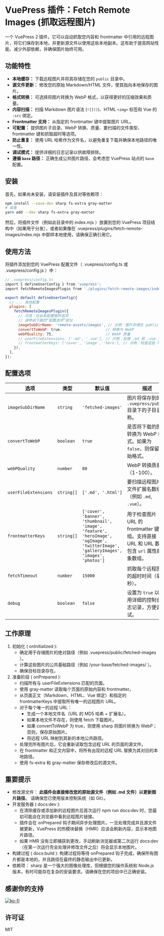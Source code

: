 # VuePress 插件：Fetch Remote Images (抓取远程图片)

一个 VuePress 2 插件，它可以自动抓取您内容和 frontmatter 中引用的远程图片，将它们保存到本地，并更新源文件以使用这些本地副本。这有助于提高网站性能、减少外部依赖，并确保图片始终可用。

## 功能特性

-   **本地缓存：** 下载远程图片并将其存储在您的 `public` 目录中。
-   **源文件更新：** 修改您的原始 Markdown/HTML 文件，使其指向本地保存的图片。
-   **格式转换：** 可选择将图片转换为 WebP 格式，以获得更好的压缩效果和质量。
-   **内容扫描：** 扫描 Markdown 图片语法 (`![]()`)、HTML `<img>` 标签和 Vue 的 `:src` 绑定。
-   **Frontmatter 支持：** 从指定的 frontmatter 键中提取图片 URL。
-   **可配置：** 提供图片子目录、WebP 转换、质量、要扫描的文件类型、frontmatter 键和抓取超时等选项。
-   **防止重复：** 使用 URL 哈希作为文件名，以避免重复下载并确保本地路径的唯一性。
-   **调试模式：** 提供详细的日志记录以供故障排除。
-   **遵循 `base` 路径：** 正确生成公共图片路径，会考虑您 VuePress 站点的 `base` 配置。

## 安装

首先，如果尚未安装，请安装插件及其对等依赖项：

```bash
npm install --save-dev sharp fs-extra gray-matter
# 或者
yarn add --dev sharp fs-extra gray-matter
```

然后，将插件文件（例如此目录中的 index.mjs ）放置到您的 VuePress 项目结构中（如果用于分发），或者如果像在 .vuepress/plugins/fetch-remote-images/index.mjs 中那样本地使用，请确保正确引用它。

## 使用方法

将插件添加到您的 VuePress 配置文件（ .vuepress/config.ts 或 .vuepress/config.js ）中：

```js
// .vuepress/config.ts
import { defineUserConfig } from 'vuepress';
import fetchRemoteImagesPlugin from './plugins/fetch-remote-images/index.mjs'; // 如果需要，请调整路径

export default defineUserConfig({
  // ... 其他配置
  plugins: [
    fetchRemoteImagesPlugin({
      // 可选：在此处配置插件选项
      // 请参阅下面的“配置选项”部分
      imageSubDirName: 'remote-assets/images', // 示例：图片存储在 public/remote-assets/images
      convertToWebP: true,                    // 转换为 WebP
      webPQuality: 75,                        // WebP 质量
      // userFileExtensions: ['.md', '.vue'], // 示例：处理 .md 和 .vue 文件
      // frontmatterKeys: ['cover', 'image', 'hero'], // 示例：检查这些 frontmatter 键
    }),
  ],
});
```
## 配置选项

| 选项                 | 类型      | 默认值                                                                                                 | 描述                                                                                                                                  |
| -------------------- | --------- | ------------------------------------------------------------------------------------------------------ | ------------------------------------------------------------------------------------------------------------------------------------- |
| `imageSubDirName`    | `string`  | `'fetched-images'`                                                                                     | 图片将保存到的 `.vuepress/public` 目录下的子目录名称。                                                                                    |
| `convertToWebP`      | `boolean` | `true`                                                                                                 | 是否将下载的图片转换为 WebP 格式。如果为 `false`，则保留原始格式。                                                                        |
| `webPQuality`        | `number`  | `80`                                                                                                   | WebP 转换质量（1-100）。                                                                                                              |
| `userFileExtensions` | `string[]`| `['.md', '.html']`                                                                                     | 要扫描远程图片的文件扩展名数组（例如 `.md`, `.vue`）。                                                                                  |
| `frontmatterKeys`    | `string[]`| `['cover', 'banner', 'thumbnail', 'image', 'feature', 'heroImage', 'ogImage', 'twitterImage', 'galleryImages', 'images', 'photos']` | 用于检查图片 URL 的 frontmatter 键数组。支持直接 URL 和 URL 数组/包含 `url` 属性的对象数组。                                                |
| `fetchTimeout`       | `number`  | `15000`                                                                                                | 抓取每个远程图片的超时时间（毫秒）。                                                                                                      |
| `debug`              | `boolean` | `false`                                                                                                | 设置为 `true` 以启用详细的控制台日志记录，方便调试。                                                                                      |


## 工作原理

1. 初始化 ( onInitialized ):
   - 确定用于存储图片的绝对路径（例如 .vuepress/public/fetched-images ）。
   - 计算这些图片的公共基础路径（例如 /your-base/fetched-images/ ）。
   - 确保目标目录存在。
2. 准备阶段 ( onPrepared ):
   - 扫描所有与 userFileExtensions 匹配的页面。
   - 使用 gray-matter 读取每个页面的原始内容和 frontmatter。
   - 从页面正文（Markdown、HTML、Vue 绑定）和指定的 frontmatterKeys 中提取所有唯一的远程图片 URL。
   - 对于每个唯一的远程 URL：
     - 生成一个本地文件名（URL 的 MD5 哈希 + 扩展名）。
     - 如果本地文件不存在，则使用 fetch 下载图片。
     - 如果 convertToWebP 为 true，则使用 sharp 将图片转换为 WebP；否则，保存原始图片。
     - 将远程 URL 映射到其新的本地公共路径。
   - 处理完所有图片后，它会重新读取包含远程 URL 的页面的源文件。
   - 在 frontmatter 和正文内容中，将所有出现的远程 URL 替换为其对应的本地路径。
   - 使用 fs-extra 和 gray-matter 保存修改后的源文件。

## 重要提示

- 修改源文件： **此插件会直接修改您的原始源文件（例如 .md 文件）以更新图片路径**。 请确保您已使用版本控制系统（如 Git）。
- 开发服务器 ( docs:dev ):
  - 在清除缓存或添加新的远程图片后首次运行 npm run docs:dev 时，您最初可能会在浏览器中看到远程图片链接。
  - 插件会在 onPrepared 钩子期间异步处理图片。一旦处理完成并且源文件被更新，VuePress 的热模块替换（HMR）应该会刷新内容，显示本地图片路径。
  - 如果 HMR 没有立即捕获到更改，手动刷新浏览器或第二次运行 docs:dev （在第一次运行完全处理并修改文件之后）将会显示本地图片。
- 构建过程 ( docs:build ): 构建过程将等待 onPrepared 钩子完成，确保所有图片都是本地的，并且路径在最终的静态输出中已更新。
- 依赖项： sharp 是一个强大的图像处理库，但根据您的操作系统和 Node.js 版本，有时可能存在复杂的安装要求。请确保在您的项目中已正确安装。

## 感谢你的支持

[![ko-fi](https://ko-fi.com/img/githubbutton_sm.svg)](https://ko-fi.com/T6T01D9CDW)

## 许可证

MIT